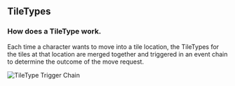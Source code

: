 TileTypes
---

### How does a TileType work.

Each time a character wants to move into a tile location, the TileTypes for the tiles at that location are merged together and triggered in an event chain to determine the outcome of the move request.

![TileType Trigger Chain](https://github.com/Probed/RPG/tree/master/common/Map/Tiles/TileTypes.png)